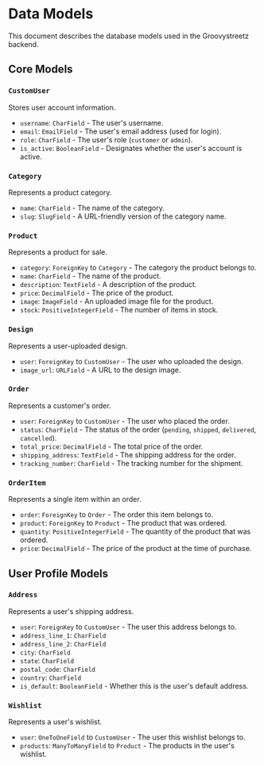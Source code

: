 # Data Models

This document describes the database models used in the Groovystreetz backend.

## Core Models

### `CustomUser`

Stores user account information.

*   `username`: `CharField` - The user's username.
*   `email`: `EmailField` - The user's email address (used for login).
*   `role`: `CharField` - The user's role (`customer` or `admin`).
*   `is_active`: `BooleanField` - Designates whether the user's account is active.

### `Category`

Represents a product category.

*   `name`: `CharField` - The name of the category.
*   `slug`: `SlugField` - A URL-friendly version of the category name.

### `Product`

Represents a product for sale.

*   `category`: `ForeignKey` to `Category` - The category the product belongs to.
*   `name`: `CharField` - The name of the product.
*   `description`: `TextField` - A description of the product.
*   `price`: `DecimalField` - The price of the product.
*   `image`: `ImageField` - An uploaded image file for the product.
*   `stock`: `PositiveIntegerField` - The number of items in stock.

### `Design`

Represents a user-uploaded design.

*   `user`: `ForeignKey` to `CustomUser` - The user who uploaded the design.
*   `image_url`: `URLField` - A URL to the design image.

### `Order`

Represents a customer's order.

*   `user`: `ForeignKey` to `CustomUser` - The user who placed the order.
*   `status`: `CharField` - The status of the order (`pending`, `shipped`, `delivered`, `cancelled`).
*   `total_price`: `DecimalField` - The total price of the order.
*   `shipping_address`: `TextField` - The shipping address for the order.
*   `tracking_number`: `CharField` - The tracking number for the shipment.

### `OrderItem`

Represents a single item within an order.

*   `order`: `ForeignKey` to `Order` - The order this item belongs to.
*   `product`: `ForeignKey` to `Product` - The product that was ordered.
*   `quantity`: `PositiveIntegerField` - The quantity of the product that was ordered.
*   `price`: `DecimalField` - The price of the product at the time of purchase.

## User Profile Models

### `Address`

Represents a user's shipping address.

*   `user`: `ForeignKey` to `CustomUser` - The user this address belongs to.
*   `address_line_1`: `CharField`
*   `address_line_2`: `CharField`
*   `city`: `CharField`
*   `state`: `CharField`
*   `postal_code`: `CharField`
*   `country`: `CharField`
*   `is_default`: `BooleanField` - Whether this is the user's default address.

### `Wishlist`

Represents a user's wishlist.

*   `user`: `OneToOneField` to `CustomUser` - The user this wishlist belongs to.
*   `products`: `ManyToManyField` to `Product` - The products in the user's wishlist.
